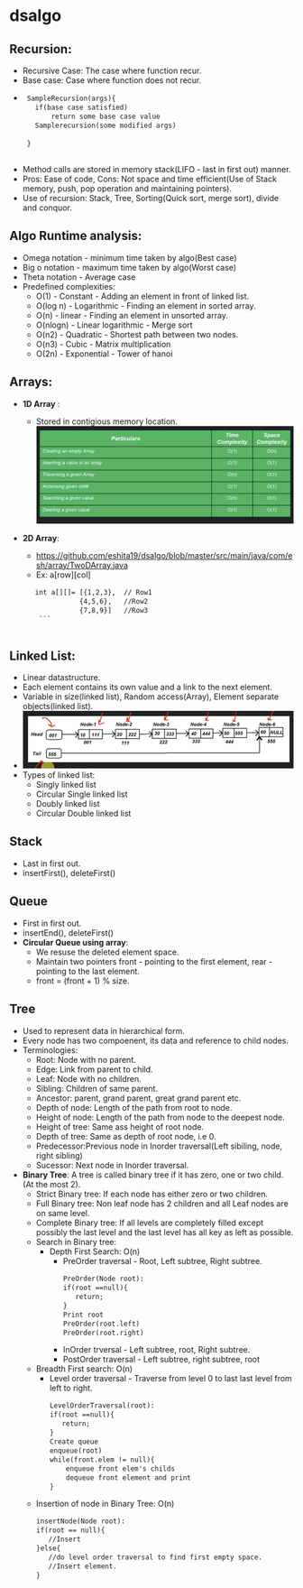 # dsalgo

## Recursion:
   - Recursive Case:  The case where function recur.
   - Base case: Case where function does not recur.
   - ```
      SampleRecursion(args){
        if(base case satisfied)
            return some base case value
        Samplerecursion(some modified args)    
      
      }
      
      ```
   - Method calls are stored in memory stack(LIFO - last in first out) manner. 
   - Pros: Ease of code, Cons: Not space and time efficient(Use of Stack memory, push, pop operation and maintaining pointers).
   - Use of recursion: Stack, Tree, Sorting(Quick sort, merge sort), divide and conquor.

## Algo Runtime analysis:
   - Omega notation - minimum time taken by algo(Best case)
   - Big o notation - maximum time taken by algo(Worst case)
   - Theta notation - Average case
   - Predefined complexities:
      - O(1) - Constant - Adding an element in front of linked list.
      - O(log n) - Logarithmic - Finding an element in sorted array.
      - O(n) - linear - Finding an element in unsorted array.
      - O(nlogn) - Linear logarithmic - Merge sort
      - O(n2) - Quadratic - Shortest path between two nodes.
      - O(n3) - Cubic - Matrix multiplication
      - O(2n) - Exponential - Tower of hanoi
  
## Arrays:
   - **1D Array** : 
      - Stored in contigious memory location.
        <img src="https://github.com/eshita19/dsalgo/blob/master/src/main/resources/Screenshot%202020-01-11%20at%202.52.38%20PM.png">
        
   - **2D Array**:
     - https://github.com/eshita19/dsalgo/blob/master/src/main/java/com/esh/array/TwoDArray.java
     - Ex:  a[row][col]
     ``` 
        int a[][]= [{1,2,3},  // Row1   
                   {4,5,6},   //Row2
                   {7,8,9}]   //Row3
         ```          
         
## Linked List: 
   - Linear datastructure.
   - Each element contains its own value and a link to the next element.
   - Variable in size(linked list), Random access(Array), Element separate objects(linked list).
   - <img src="https://github.com/eshita19/dsalgo/blob/master/src/main/resources/Screenshot%202020-01-11%20at%203.40.44%20PM.png">
   - Types of linked list:
     - Singly linked list
     - Circular Single linked list
     - Doubly linked list
     - Circular Double linked list

## Stack
  - Last in first out.
  - insertFirst(), deleteFirst()
## Queue
   - First in first out.
   - insertEnd(), deleteFirst()
   - **Circular Queue using array**:
     - We resuse the deleted element space.
     - Maintain two pointers front - pointing to the first element, rear - pointing to the last element.
     - front = (front + 1) % size.
  
## Tree
   - Used to represent data in hierarchical form.
   - Every node has two compoenent, its data and reference to child nodes.
   - Terminologies:
      - Root: Node with no parent.
      - Edge: Link from parent to child.
      - Leaf: Node with no children.
      - Sibling: Children of same parent.
      - Ancestor: parent, grand parent, great grand parent etc.
      - Depth of node: Length of the path from root to node.
      - Height of node: Length of the path from node to the deepest node.
      - Height of tree: Same ass height of root node.
      - Depth of tree: Same as depth of root node, i.e 0.
      - Predecessor:Previous node in Inorder traversal(Left sibiling, node, right sibling)
      - Sucessor: Next node in Inorder traversal.
   - **Binary Tree**: A tree is called binary tree if it has zero, one or two child.(At the most 2).
      - Strict Binary tree: If each node has either zero or two children.
      - Full Binary tree: Non leaf node has 2 children and all Leaf nodes are on same level.
      - Complete Binary tree: If all levels are completely filled except possibly the last level and the last level has all key as left as possible.
      - Search in Binary tree:
        - Depth First Search: O(n)
          - PreOrder traversal - Root, Left subtree, Right subtree.
            ```
            PreOrder(Node root):
            if(root ==null){
               return;
            }
            Print root
            PreOrder(root.left)
            PreOrder(root.right)
            ```
          - InOrder trversal - Left subtree, root, Right subtree.
          - PostOrder traversal - Left subtree, right subtree, root
       - Breadth First search: O(n)
         - Level order traversal - Traverse from level 0 to last last level from left to right.
           ```
           LevelOrderTraversal(root):
           if(root ==null){
              return;
           }
           Create queue
           enqueue(root)
           while(front.elem != null){
               enqueue front elem's childs
               dequeue front element and print
           }       
           ```
      - Insertion of node in Binary Tree: O(n)
         ```
         insertNode(Node root):
         if(root == null){
            //Insert
         }else{
            //do level order traversal to find first empty space.
            //Insert element.
         }
         
         ```
        
           
         
         
      

     
     
   
   
  
      
